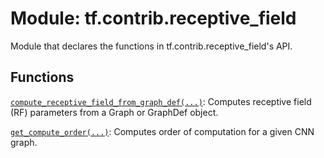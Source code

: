 <div itemscope itemtype="http://developers.google.com/ReferenceObject">
<meta itemprop="name" content="tf.contrib.receptive_field" />
<meta itemprop="path" content="Stable" />
</div>

# Module: tf.contrib.receptive_field

Module that declares the functions in tf.contrib.receptive_field's API.

<!-- Placeholder for "Used in" -->


## Functions

[`compute_receptive_field_from_graph_def(...)`](../../tf/contrib/receptive_field/compute_receptive_field_from_graph_def.md): Computes receptive field (RF) parameters from a Graph or GraphDef object.

[`get_compute_order(...)`](../../tf/contrib/receptive_field/get_compute_order.md): Computes order of computation for a given CNN graph.

